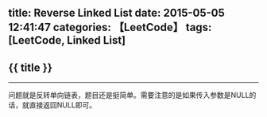 title: Reverse Linked List
date: 2015-05-05 12:41:47
categories: 【LeetCode】
tags: [LeetCode, Linked List]
---
## {{ title }} ##

---

问题就是反转单向链表，题目还是挺简单。需要注意的是如果传入参数是NULL的话，就直接返回NULL即可。